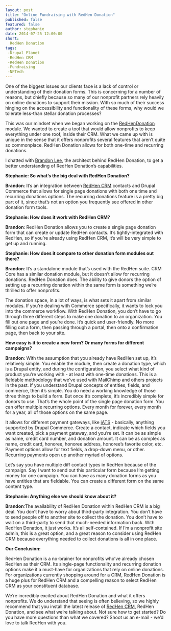 ```yaml
---
layout: post
title: "Online Fundraising with RedHen Donation"
published: false
featured: false
author: stephanie
date: 2014-07-25 12:00:00
short:
  RedHen Donation
tags:
 -Drupal Planet
 -RedHen CRM
 -RedHen Donation
 -Fundraising
 -NPTech
---
```


One of the biggest issues our clients face is a lack of control or understanding of their donation forms. This is concerning for a number of reasons, but chiefly because so many of our nonprofit partners rely heavily on online donations to support their mission. With so much of their success hinging on the accessibility and functionality of these forms, why would we tolerate less-than stellar donation processes?

This was our mindset when we began working on the [RedHen](https://www.drupal.org/project/redhen_donation)[Donation](https://www.drupal.org/project/redhen_donation) module. We wanted to create a tool that would allow nonprofits to keep everything under one roof, inside their CRM. What we came up with is unique in the sense that it offers nonprofits several features that aren’t quite so commonplace. RedHen Donation allows for both one-time and recurring donations. 

I chatted with [Brandon Lee](http://thinkshout.com/team/brandon/), the architect behind RedHen Donation, to get a better understanding of RedHen Donation’s capabilities.  

**Stephanie: So what’s the big deal with RedHen Donation?**

**Brandon**: It’s an integration between [RedHen CRM](http://redhencrm.com/) contacts and Drupal Commerce that allows for single page donations with both one time and recurring donations options. The recurring donations feature is a pretty big part of it, since that’s not an option you frequently see offered in other donation form tools.

**Stephanie: How does it work with RedHen CRM?**

**Brandon**: RedHen Donation allows you to create a single page donation form that can create or update RedHen contacts. It’s tightly-integrated with RedHen, so if you’re already using RedHen CRM, it’s will be very simple to get up and running.

**Stephanie: How does it compare to other donation form modules out there?**

**Brandon**: It’s a standalone module that’s used with the RedHen suite. CRM Core has a similar donation module, but it doesn’t allow for recurring donations. RedHen Donation does. The ability to give donors the option of setting up a recurring donation within the same form is something we’re thrilled to offer nonprofits.

The donation space, in a lot of ways, is what sets it apart from similar modules. If you’re dealing with Commerce specifically, it wants to lock you into the commerce workflow. With RedHen Donation, you don’t have to go through three different steps to make one donation to an organization. You fill out one page and you’re done. It’s quick and user-friendly. No more filling out a form, then passing through a portal, then onto a confirmation page, then back to your site.

**How easy is it to create a new form? Or many forms for different campaigns?**

**Brandon**: With the assumption that you already have RedHen set up, it’s relatively simple. You enable the module, then create a donation type, which is a Drupal entity, and during the configuration, you select what kind of product you’re working with - at least with one-time donations. This is  a fieldable methodology that we’ve used with MailChimp and others projects in the past. If you understand Drupal concepts of entities, fields, and commerce, then it’s simple. You do need a working knowledge of those three things to build a form. But once it’s complete, it’s incredibly simple for donors to use. That’s the whole point of the single page donation form. You can offer multiple recurring options. Every month for forever, every month for a year, all of those options on the same page. 

It allows for different payment gateways, like [iATS](http://home.iatspayments.com/) - basically, anything supported by Drupal Commerce. Create a contact, indicate which fields you want created, pick a payment gateway, and you’re set. It can be as simple as name, credit card number, and donation amount. It can be as complex as name, credit card, honoree, honoree address, honoree’s favorite color, etc. Payment options allow for text fields, a drop-down menu, or other. Recurring payments open up another myriad of options.

Let’s say you have multiple diff contact types in RedHen because of the campaign. Say I want to send out this particular form because I’m getting money for one campaign. You can have as many donation forms as you have entities that are fieldable. You can create a different form on the same content type.

**Stephanie: Anything else we should know about it?**

**Brandon**:The availability of RedHen Donation within RedHen CRM is a big deal. You don’t have to worry about third-party integration. You don’t have to send people off to another site to collect the donation. You don’t have to wait on a third-party to send that much-needed information back. With RedHen Donation, it just works. It’s all self-contained. If I’m a nonprofit site admin, this is a great option, and a great reason to consider using RedHen CRM because everything needed to collect donations is all in one place.

**Our Conclusion:**

RedHen Donation is a no-brainer for nonprofits who’ve already chosen RedHen as their CRM. Its single-page functionality and recurring donation options make it a must-have for organizations that rely on online donations. For organizations currently shopping around for a CRM, RedHen Donation is a huge plus for RedHen CRM and a compelling reason to select RedHen CRM as your constituent database.

We’re incredibly excited about RedHen Donation and what it offers nonprofits. We do understand that seeing is often believing, so we highly recommend that you install the latest release of [RedHen CRM](https://www.drupal.org/node/2199903), RedHen Donation, and see what we’re talking about. Not sure how to get started? Do you have more questions than what we covered? Shoot us an e-mail - we’d love to talk RedHen with you.
